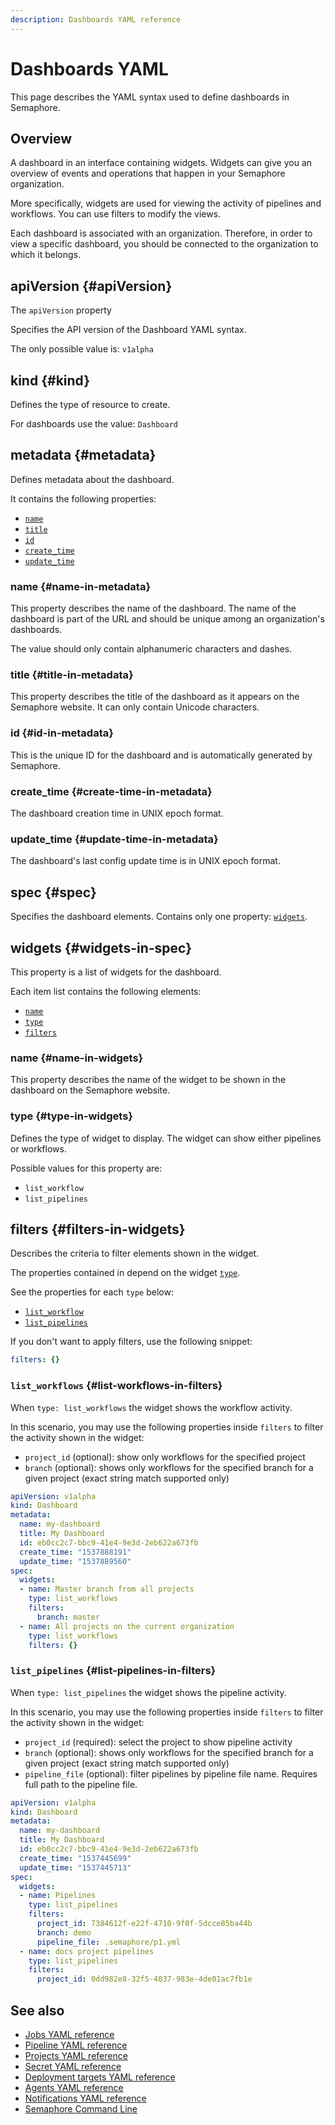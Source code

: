 ```yaml
---
description: Dashboards YAML reference
---
```


# Dashboards YAML

This page describes the YAML syntax used to define dashboards in Semaphore.

## Overview

A dashboard in an interface containing widgets. Widgets can give you an overview of events and operations that happen in your Semaphore organization.

More specifically, widgets are used for viewing the activity of pipelines and workflows. You can use filters to modify the views.

Each dashboard is associated with an organization. Therefore, in order to view a specific dashboard, you should be connected to the organization to which it belongs.

## apiVersion {#apiVersion}

The `apiVersion` property 

Specifies the API version of the Dashboard YAML syntax.

The only possible value is: `v1alpha`

## kind {#kind}

Defines the type of resource to create.

For dashboards use the value: `Dashboard`

## metadata {#metadata}

Defines metadata about the dashboard.

It contains the following properties:

- [`name`](#name-in-metadata)
- [`title`](#title-in-metadata)
- [`id`](#id-in-metadata)
- [`create_time`](#create-time-in-metadata)
- [`update_time`](#update-time-in-metadata)

### name {#name-in-metadata}

This property describes the name of the dashboard. The name of the dashboard is part of the URL and should be unique among an organization's dashboards.

The value should only contain alphanumeric characters and dashes.

### title {#title-in-metadata}

This property describes the title of the dashboard as it appears on the Semaphore website. It can only contain Unicode characters.

### id {#id-in-metadata}

This is the unique ID for the dashboard and is automatically generated by Semaphore.

### create_time {#create-time-in-metadata}

The dashboard creation time in UNIX epoch format.

### update_time {#update-time-in-metadata}

The dashboard's last config update time is in UNIX epoch format.

## spec {#spec}

Specifies the dashboard elements. Contains only one property: [`widgets`](#widgets-in-spec).

## widgets {#widgets-in-spec}

This property is a list of widgets for the dashboard.

Each item list contains the following elements:

- [`name`](#name-in-widgets)
- [`type`](#type-in-widgets)
- [`filters`](#filters-in-widgets)

### name {#name-in-widgets}

This property describes the name of the widget to be shown in the dashboard on the Semaphore website.

### type {#type-in-widgets}

Defines the type of widget to display. The widget can show either pipelines or workflows.

Possible values for this property are:

- `list_workflow`
- `list_pipelines`

## filters {#filters-in-widgets}

Describes the criteria to filter elements shown in the widget.

The properties contained in depend on the widget [`type`](#type-in-widgets).

See the properties for each `type` below:

- [`list_workflow`](#list-workflows-in-filters)
- [`list_pipelines`](#list-pipelines-in-filters)

If you don't want to apply filters, use the following snippet:

```yaml
filters: {}
```

### `list_workflows` {#list-workflows-in-filters}

When `type: list_workflows` the widget shows the workflow activity. 

In this scenario, you may use the following properties inside `filters` to filter the activity shown in the widget:

- `project_id` (optional): show only workflows for the specified project
- `branch` (optional): shows only workflows for the specified branch for a given project (exact string match supported only)

```yaml title="Example for list_workflows"
apiVersion: v1alpha
kind: Dashboard
metadata:
  name: my-dashboard
  title: My Dashboard
  id: eb0cc2c7-bbc9-41e4-9e3d-2eb622a673fb
  create_time: "1537888191"
  update_time: "1537889560"
spec:
  widgets:
  - name: Master branch from all projects
    type: list_workflows
    filters:
      branch: master
  - name: All projects on the current organization
    type: list_workflows
    filters: {}
```

### `list_pipelines` {#list-pipelines-in-filters}

When `type: list_pipelines` the widget shows the pipeline activity. 

In this scenario, you may use the following properties inside `filters` to filter the activity shown in the widget:

- `project_id` (required): select the project to show pipeline activity
- `branch` (optional): shows only workflows for the specified branch for a given project (exact string match supported only)
- `pipeline_file` (optional): filter pipelines by pipeline file name. Requires full path to the pipeline file.

```yaml title="Example for list_pipelines"
apiVersion: v1alpha
kind: Dashboard
metadata:
  name: my-dashboard
  title: My Dashboard
  id: eb0cc2c7-bbc9-41e4-9e3d-2eb622a673fb
  create_time: "1537445699"
  update_time: "1537445713"
spec:
  widgets:
  - name: Pipelines
    type: list_pipelines
    filters:
      project_id: 7384612f-e22f-4710-9f0f-5dcce85ba44b
      branch: demo
      pipeline_file: .semaphore/p1.yml
  - name: docs project pipelines
    type: list_pipelines
    filters:
      project_id: 0dd982e8-32f5-4037-983e-4de01ac7fb1e
```

## See also

- [Jobs YAML reference](./jobs-yaml)
- [Pipeline YAML reference](./pipeline-yaml)
- [Projects YAML reference](./project-yaml)
- [Secret YAML reference](./secret-yaml)
- [Deployment targets YAML reference](./deployment-target-yaml)
- [Agents YAML reference](./agent-yaml)
- [Notifications YAML reference](./notifications-yaml)
- [Semaphore Command Line](./semaphore-cli)

